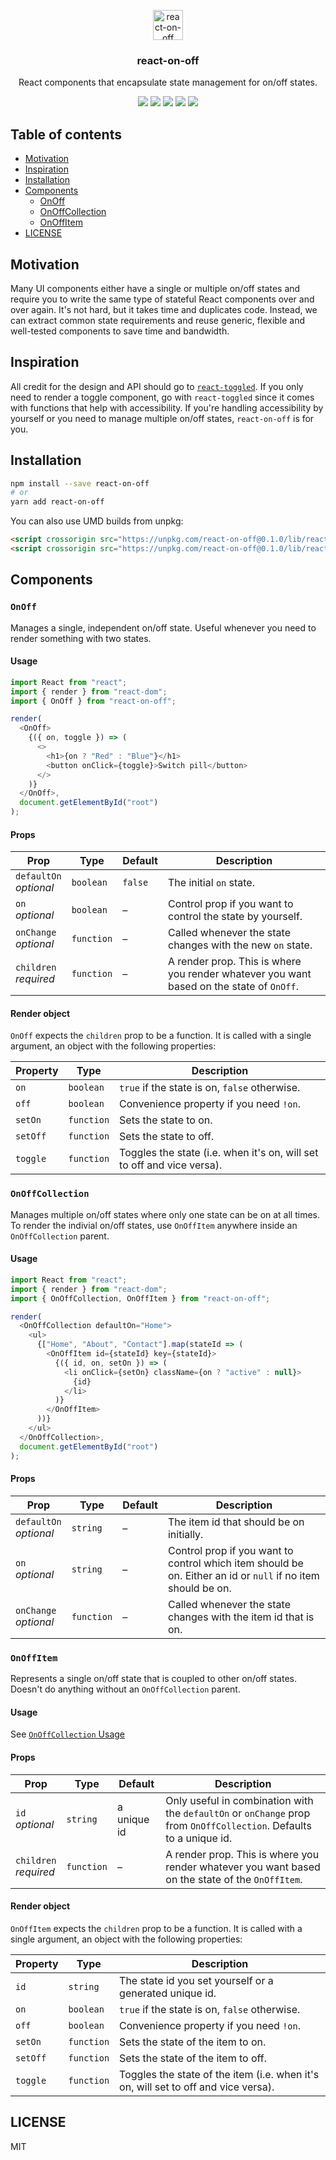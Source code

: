 <p align="center">
  <img src="https://cdn.rawgit.com/cangoektas/react-on-off/master/assets/logo.svg" alt="react-on-off" height="48">
  <h3 align="center">react-on-off</h3>
  <p align="center">
    React components that encapsulate state management for on/off states.
  </p>
  <p align="center">
    <a href="https://travis-ci.org/cangoektas/react-on-off" alt="Build status"><img src="https://img.shields.io/travis/cangoektas/react-on-off.svg?style=flat-square"></a>
  <a href="https://codecov.io/gh/cangoektas/react-on-off" alt="Code coverage"><img src="https://img.shields.io/codecov/c/github/cangoektas/react-on-off.svg?style=flat-square"></a>
  <a href="https://unpkg.com/react-on-off@0.1.0/lib/" alt="Build size"><img src="http://img.badgesize.io/https://unpkg.com/react-on-off@0.1.0/lib/react-on-off.min.js?label=size&style=flat-square"></a>
  <a href="https://unpkg.com/react-on-off@0.1.0/lib/" alt="Build size gzipped"><img src="http://img.badgesize.io/https://unpkg.com/react-on-off@0.1.0/lib/react-on-off.min.js?compression=gzip&label=gzip%20size&style=flat-square"></a>
  <a href="https://www.npmjs.com/package/react-on-off" alt="npm version"><img src="https://img.shields.io/npm/v/react-on-off.svg?style=flat-square"></a>
  </p>
</p>

## Table of contents

* [Motivation](#motivation)
* [Inspiration](#inspiration)
* [Installation](#installation)
* [Components](#components)
  * [OnOff](#onoff)
  * [OnOffCollection](#onoffcollection)
  * [OnOffItem](#onoffitem)
* [LICENSE](#license)

## Motivation

Many UI components either have a single or multiple on/off states and require
you to write the same type of stateful React components over and over again.
It's not hard, but it takes time and duplicates code. Instead, we can extract
common state requirements and reuse generic, flexible and well-tested components
to save time and bandwidth.

## Inspiration

All credit for the design and API should go to [`react-toggled`](https://github.com/kentcdodds/react-toggled). If you only need to render a toggle component, go with `react-toggled` since it comes with functions that help with accessibility. If you're handling accessibility by yourself or you need to manage multiple on/off states, `react-on-off` is for you.

## Installation

```sh
npm install --save react-on-off
# or
yarn add react-on-off
```

You can also use UMD builds from unpkg:

```html
<script crossorigin src="https://unpkg.com/react-on-off@0.1.0/lib/react-on-off.js"></script>
<script crossorigin src="https://unpkg.com/react-on-off@0.1.0/lib/react-on-off.min.js"></script>
```

## Components

### `OnOff`

Manages a single, independent on/off state. Useful whenever you need to render
something with two states.

#### Usage

```js
import React from "react";
import { render } from "react-dom";
import { OnOff } from "react-on-off";

render(
  <OnOff>
    {({ on, toggle }) => (
      <>
        <h1>{on ? "Red" : "Blue"}</h1>
        <button onClick={toggle}>Switch pill</button>
      </>
    )}
  </OnOff>,
  document.getElementById("root")
);
```

#### Props

| Prop                        | Type       | Default | Description                                                                              |
| --------------------------- | ---------- | ------- | ---------------------------------------------------------------------------------------- |
| `defaultOn` <br> _optional_ | `boolean`  | `false` | The initial `on` state.                                                                  |
| `on` <br> _optional_        | `boolean`  | –       | Control prop if you want to control the state by yourself.                               |
| `onChange` <br> _optional_  | `function` | –       | Called whenever the state changes with the new `on` state.                               |
| `children` <br> _required_  | `function` | –       | A render prop. This is where you render whatever you want based on the state of `OnOff`. |

#### Render object

`OnOff` expects the `children` prop to be a function. It is called with a
single argument, an object with the following properties:

| Property | Type       | Description                                                            |
| -------- | ---------- | ---------------------------------------------------------------------- |
| `on`     | `boolean`  | `true` if the state is on, `false` otherwise.                          |
| `off`    | `boolean`  | Convenience property if you need `!on`.                                |
| `setOn`  | `function` | Sets the state to on.                                                  |
| `setOff` | `function` | Sets the state to off.                                                 |
| `toggle` | `function` | Toggles the state (i.e. when it's on, will set to off and vice versa). |

### `OnOffCollection`

Manages multiple on/off states where only one state can be on at all times. To
render the indivial on/off states, use `OnOffItem` anywhere inside an
`OnOffCollection` parent.

#### Usage

```js
import React from "react";
import { render } from "react-dom";
import { OnOffCollection, OnOffItem } from "react-on-off";

render(
  <OnOffCollection defaultOn="Home">
    <ul>
      {["Home", "About", "Contact"].map(stateId => (
        <OnOffItem id={stateId} key={stateId}>
          {({ id, on, setOn }) => (
            <li onClick={setOn} className={on ? "active" : null}>
              {id}
            </li>
          )}
        </OnOffItem>
      ))}
    </ul>
  </OnOffCollection>,
  document.getElementById("root")
);
```

#### Props

| Prop                        | Type       | Default | Description                                                                                                  |
| --------------------------- | ---------- | ------- | ------------------------------------------------------------------------------------------------------------ |
| `defaultOn` <br> _optional_ | `string`   | –       | The item id that should be on initially.                                                                     |
| `on` <br> _optional_        | `string`   | –       | Control prop if you want to control which item should be on. Either an id or `null` if no item should be on. |
| `onChange` <br> _optional_  | `function` | –       | Called whenever the state changes with the item id that is on.                                               |

### `OnOffItem`

Represents a single on/off state that is coupled to other on/off states. Doesn't
do anything without an `OnOffCollection` parent.

#### Usage

See [`OnOffCollection` Usage](#usage-1)

#### Props

| Prop                       | Type       | Default     | Description                                                                                                         |
| -------------------------- | ---------- | ----------- | ------------------------------------------------------------------------------------------------------------------- |
| `id` <br> _optional_       | `string`   | a unique id | Only useful in combination with the `defaultOn` or `onChange` prop from `OnOffCollection`. Defaults to a unique id. |
| `children` <br> _required_ | `function` | –           | A render prop. This is where you render whatever you want based on the state of the `OnOffItem`.                    |

#### Render object

`OnOffItem` expects the `children` prop to be a function. It is called with a
single argument, an object with the following properties:

| Property | Type       | Description                                                                        |
| -------- | ---------- | ---------------------------------------------------------------------------------- |
| `id`     | `string`   | The state id you set yourself or a generated unique id.                            |
| `on`     | `boolean`  | `true` if the state is on, `false` otherwise.                                      |
| `off`    | `boolean`  | Convenience property if you need `!on`.                                            |
| `setOn`  | `function` | Sets the state of the item to on.                                                  |
| `setOff` | `function` | Sets the state of the item to off.                                                 |
| `toggle` | `function` | Toggles the state of the item (i.e. when it's on, will set to off and vice versa). |

## LICENSE

MIT
